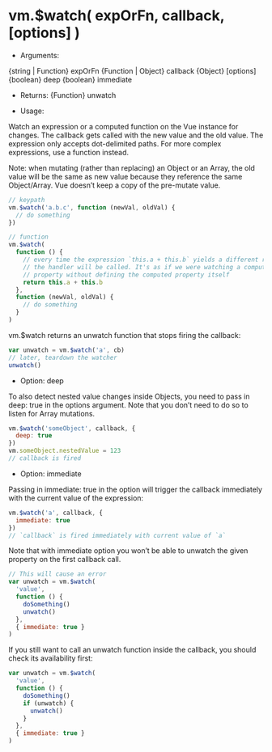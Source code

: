 # vm.$watch( expOrFn, callback, [options] )

* Arguments:

{string | Function} expOrFn
{Function | Object} callback
{Object} [options]
    {boolean} deep
    {boolean} immediate

* Returns: {Function} unwatch

* Usage:

Watch an expression or a computed function on the Vue instance for changes. The callback gets called with the new value and the old value. The expression only accepts dot-delimited paths. For more complex expressions, use a function instead.

Note: when mutating (rather than replacing) an Object or an Array, the old value will be the same as new value because they reference the same Object/Array. Vue doesn’t keep a copy of the pre-mutate value.

```js
// keypath
vm.$watch('a.b.c', function (newVal, oldVal) {
  // do something
})

// function
vm.$watch(
  function () {
    // every time the expression `this.a + this.b` yields a different result,
    // the handler will be called. It's as if we were watching a computed
    // property without defining the computed property itself
    return this.a + this.b
  },
  function (newVal, oldVal) {
    // do something
  }
)
```

vm.$watch returns an unwatch function that stops firing the callback:

```js
var unwatch = vm.$watch('a', cb)
// later, teardown the watcher
unwatch()
```

* Option: deep

To also detect nested value changes inside Objects, you need to pass in deep: true in the options argument. Note that you don’t need to do so to listen for Array mutations.

```js
vm.$watch('someObject', callback, {
  deep: true
})
vm.someObject.nestedValue = 123
// callback is fired
```

* Option: immediate

Passing in immediate: true in the option will trigger the callback immediately with the current value of the expression:

```js
vm.$watch('a', callback, {
  immediate: true
})
// `callback` is fired immediately with current value of `a`
```

Note that with immediate option you won’t be able to unwatch the given property on the first callback call.

```js
// This will cause an error
var unwatch = vm.$watch(
  'value',
  function () {
    doSomething()
    unwatch()
  },
  { immediate: true }
)
```

If you still want to call an unwatch function inside the callback, you should check its availability first:

```js
var unwatch = vm.$watch(
  'value',
  function () {
    doSomething()
    if (unwatch) {
      unwatch()
    }
  },
  { immediate: true }
)
```

